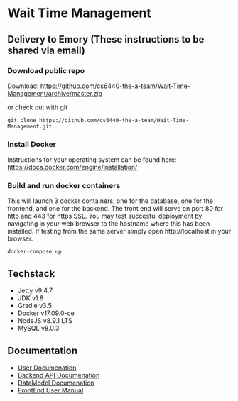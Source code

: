# Wait Time Management

## Delivery to Emory (These instructions to be shared via email)

### Download public repo
Download: https://github.com/cs6440-the-a-team/Wait-Time-Management/archive/master.zip

or check out with git

``` unix
git clone https://github.com/cs6440-the-a-team/Wait-Time-Management.git
```

### Install Docker 
Instructions for your operating system can be found here: 
https://docs.docker.com/engine/installation/

### Build and run docker containers
This will launch 3 docker containers, one for the database, one for the frontend, and one for the backend. The front end will serve on port 80 for http and 443 for https SSL. You may test succesful deployment by navigating in your web browser to the hostname where this has been installed. If testing from the same server simply open http://localhost in your browser.

``` unix
docker-compose up
```

## Techstack
* Jetty v9.4.7
* JDK v1.8
* Gradle v3.5
* Docker v17.09.0-ce
* NodeJS v8.9.1 LTS
* MySQL v8.0.3

## Documentation
* [User Documenation](UserManual.md)
* [Backend API Documenation](backend/README.md)
* [DataModel Documenation](db/README.md)
* [FrontEnd User Manual](frontend/README.md)
